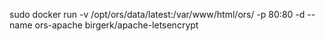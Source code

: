 sudo docker run -v /opt/ors/data/latest:/var/www/html/ors/ -p 80:80 -d --name ors-apache birgerk/apache-letsencrypt